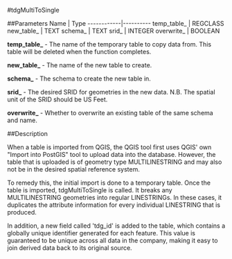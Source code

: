 #tdgMultiToSingle

##Parameters
Name        | Type
------------|----------
temp_table_ | REGCLASS
new_table_  | TEXT
schema_     | TEXT
srid_       | INTEGER
overwrite_  | BOOLEAN

**temp_table_** - The name of the temporary table to copy data from. This table
will be deleted when the function completes.

**new_table_** - The name of the new table to create.

**schema_** - The schema to create the new table in.

**srid_** - The desired SRID for geometries in the new data. N.B. The spatial unit of the SRID should be US Feet.

**overwrite_** - Whether to overwrite an existing table of the same schema and name.

##Description

When a table is imported from QGIS, the QGIS tool first uses QGIS' own "Import
into PostGIS" tool to upload data into the database. However, the table that is
uploaded is of geometry type MULTILINESTRING and may also not be in the
desired spatial reference system.

To remedy this, the initial import is done to a temporary table. Once the table
is imported, tdgMultiToSingle is called. It breaks any MULTILINESTRING geometries
into regular LINESTRINGs. In these cases, it duplicates the attribute information
for every individual LINESTRING that is produced.

In addition, a new field called 'tdg_id' is added to the table, which contains
a globally unique identifier generated for each feature. This value is
guaranteed to be unique across all data in the company, making it easy to join
derived data back to its original source.
